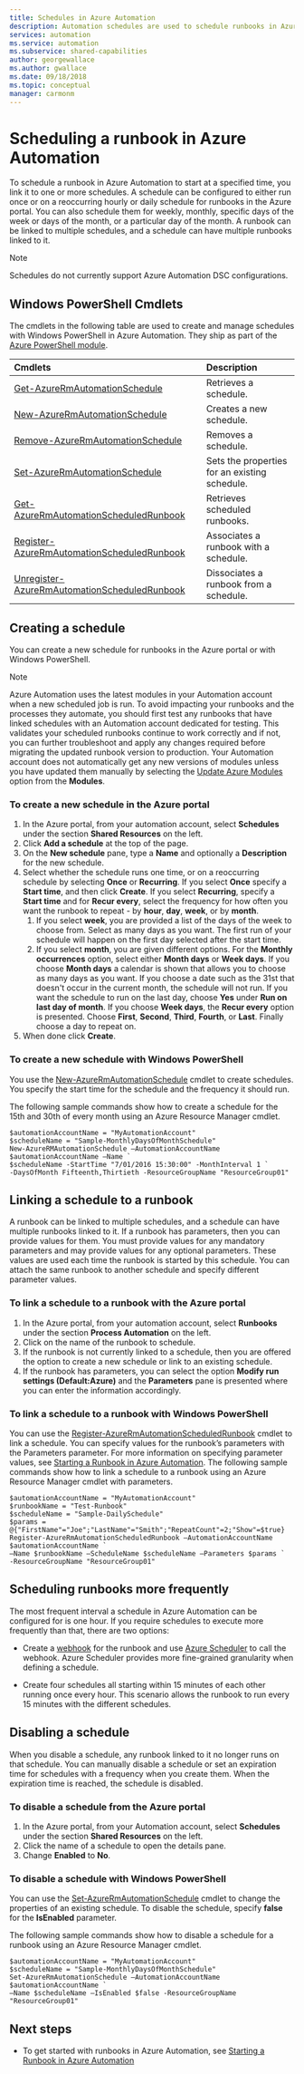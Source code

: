 ```yaml
---
title: Schedules in Azure Automation
description: Automation schedules are used to schedule runbooks in Azure Automation to start automatically. Describes how to create and manage a schedule in so that you can automatically start a runbook at a particular time or on a recurring schedule.
services: automation
ms.service: automation
ms.subservice: shared-capabilities
author: georgewallace
ms.author: gwallace
ms.date: 09/18/2018
ms.topic: conceptual
manager: carmonm
---
```

# Scheduling a runbook in Azure Automation

To schedule a runbook in Azure Automation to start at a specified time, you link it to one or more schedules. A schedule can be configured to either run once or on a reoccurring hourly or daily schedule for runbooks in the Azure  portal. You can also schedule them for weekly, monthly, specific days of the week or days of the month, or a particular day of the month. A runbook can be linked to multiple schedules, and a schedule can have multiple runbooks linked to it.

> [!NOTE]
> Schedules do not currently support Azure Automation DSC configurations.

## Windows PowerShell Cmdlets

The cmdlets in the following table are used to create and manage schedules with Windows PowerShell in Azure Automation. They ship as part of the [Azure PowerShell module](/powershell/azure/overview).

| Cmdlets | Description |
|:--- |:--- |
| [Get-AzureRmAutomationSchedule](/powershell/module/azurerm.automation/get-azurermautomationschedule) |Retrieves a schedule. |
| [New-AzureRmAutomationSchedule](/powershell/module/azurerm.automation/new-azurermautomationschedule) |Creates a new schedule. |
| [Remove-AzureRmAutomationSchedule](/powershell/module/azurerm.automation/remove-azurermautomationschedule) |Removes a schedule. |
| [Set-AzureRmAutomationSchedule](/powershell/module/azurerm.automation/set-azurermautomationschedule) |Sets the properties for an existing schedule. |
| [Get-AzureRmAutomationScheduledRunbook](/powershell/module/azurerm.automation/get-azurermautomationscheduledrunbook) |Retrieves scheduled runbooks. |
| [Register-AzureRmAutomationScheduledRunbook](/powershell/module/azurerm.automation/register-azurermautomationscheduledrunbook) |Associates a runbook with a schedule. |
| [Unregister-AzureRmAutomationScheduledRunbook](/powershell/module/azurerm.automation/unregister-azurermautomationscheduledrunbook) |Dissociates a runbook from a schedule. |

## Creating a schedule

You can create a new schedule for runbooks in the Azure portal or with Windows PowerShell.

> [!NOTE]
> Azure Automation uses the latest modules in your Automation account when a new scheduled job is run.  To avoid impacting your runbooks and the processes they automate, you should first test any runbooks that have linked schedules with an Automation account dedicated for testing.  This validates your scheduled runbooks continue to work correctly and if not, you can further troubleshoot and apply any changes required before migrating the updated runbook version to production.
> Your Automation account does not automatically get any new versions of modules unless you have updated them manually by selecting the [Update Azure Modules](automation-update-azure-modules.md) option from the **Modules**.

### To create a new schedule in the Azure portal

1. In the Azure portal, from your automation account, select **Schedules** under the section **Shared Resources** on the left.
1. Click **Add a schedule** at the top of the page.
1. On the **New schedule** pane, type a **Name** and optionally a **Description** for the new schedule.
1. Select whether the schedule runs one time, or on a reoccurring schedule by selecting **Once** or **Recurring**. If you select **Once** specify a **Start time**, and then click **Create**. If you select **Recurring**, specify a **Start time** and for **Recur every**, select the frequency for how often you want the runbook to repeat - by **hour**, **day**, **week**, or by **month**.
    1. If you select **week**, you are provided a list of the days of the week to choose from. Select as many days as you want. The first run of your schedule will happen on the first day selected after the start time.
    2. If you select **month**, you are given different options. For the **Monthly occurrences** option, select either **Month days** or **Week days**. If you choose **Month days** a calendar is shown that allows you to choose as many days as you want. If you choose a date such as the 31st that doesn't occur in the current month, the schedule will not run. If you want the schedule to run on the last day, choose **Yes** under **Run on last day of month**. If you choose **Week days**, the **Recur every** option is presented. Choose **First**, **Second**, **Third**, **Fourth**, or **Last**. Finally choose a day to repeat on.
1. When done click **Create**.

### To create a new schedule with Windows PowerShell

You use the [New-AzureRmAutomationSchedule](/powershell/module/azurerm.automation/new-azurermautomationschedule) cmdlet to create schedules. You specify the start time for the schedule and the frequency it should run.

The following sample commands show how to create a schedule for the 15th and 30th of every month using an Azure Resource Manager cmdlet.

```azurepowershell-interactive
$automationAccountName = "MyAutomationAccount"
$scheduleName = "Sample-MonthlyDaysOfMonthSchedule"
New-AzureRMAutomationSchedule –AutomationAccountName $automationAccountName –Name `
$scheduleName -StartTime "7/01/2016 15:30:00" -MonthInterval 1 `
-DaysOfMonth Fifteenth,Thirtieth -ResourceGroupName "ResourceGroup01"
```

## Linking a schedule to a runbook

A runbook can be linked to multiple schedules, and a schedule can have multiple runbooks linked to it. If a runbook has parameters, then you can provide values for them. You must provide values for any mandatory parameters and may provide values for any optional parameters. These values are used each time the runbook is started by this schedule. You can attach the same runbook to another schedule and specify different parameter values.

### To link a schedule to a runbook with the Azure portal

1. In the Azure portal, from your automation account, select **Runbooks** under the section **Process Automation** on the left.
2. Click on the name of the runbook to schedule.
3. If the runbook is not currently linked to a schedule, then you are offered the option to create a new schedule or link to an existing schedule.
4. If the runbook has parameters, you can select the option **Modify run settings (Default:Azure)** and the **Parameters** pane is presented where you can enter the information accordingly.

### To link a schedule to a runbook with Windows PowerShell

You can use the [Register-AzureRmAutomationScheduledRunbook](/powershell/module/azurerm.automation/register-azurermautomationscheduledrunbook) cmdlet to link a schedule. You can specify values for the runbook’s parameters with the Parameters parameter. For more information on specifying parameter values,
see [Starting a Runbook in Azure Automation](automation-starting-a-runbook.md).
The following sample commands show how to link a schedule to a runbook using an Azure Resource Manager cmdlet with parameters.

```azurepowershell-interactive
$automationAccountName = "MyAutomationAccount"
$runbookName = "Test-Runbook"
$scheduleName = "Sample-DailySchedule"
$params = @{"FirstName"="Joe";"LastName"="Smith";"RepeatCount"=2;"Show"=$true}
Register-AzureRmAutomationScheduledRunbook –AutomationAccountName $automationAccountName `
–Name $runbookName –ScheduleName $scheduleName –Parameters $params `
-ResourceGroupName "ResourceGroup01"
```

## Scheduling runbooks more frequently

The most frequent interval a schedule in Azure Automation can be configured for is one hour. If you require schedules to execute more frequently than that, there are two options:

* Create a [webhook](automation-webhooks.md) for the runbook and use [Azure Scheduler](../scheduler/scheduler-get-started-portal.md) to call the webhook. Azure Scheduler provides more fine-grained granularity when defining a schedule.

* Create four schedules all starting within 15 minutes of each other running once every hour. This scenario allows the runbook to run every 15 minutes with the different schedules.

## Disabling a schedule

When you disable a schedule, any runbook linked to it no longer runs on that schedule. You can manually disable a schedule or set an expiration time for schedules with a frequency when you create them. When the expiration time is reached, the schedule is disabled.

### To disable a schedule from the Azure portal

1. In the Azure portal, from your Automation account, select **Schedules** under the section **Shared Resources** on the left.
1. Click the name of a schedule to open the details pane.
1. Change **Enabled** to **No**.

### To disable a schedule with Windows PowerShell

You can use the [Set-AzureRmAutomationSchedule](/powershell/module/azurerm.automation/set-azurermautomationschedule) cmdlet to change the properties of an existing schedule. To disable the schedule, specify **false** for the **IsEnabled** parameter.

The following sample commands show how to disable a schedule for a runbook using an Azure Resource Manager cmdlet.

```azurepowershell-interactive
$automationAccountName = "MyAutomationAccount"
$scheduleName = "Sample-MonthlyDaysOfMonthSchedule"
Set-AzureRmAutomationSchedule –AutomationAccountName $automationAccountName `
–Name $scheduleName –IsEnabled $false -ResourceGroupName "ResourceGroup01"
```

## Next steps

* To get started with runbooks in Azure Automation, see [Starting a Runbook in Azure Automation](automation-starting-a-runbook.md)

